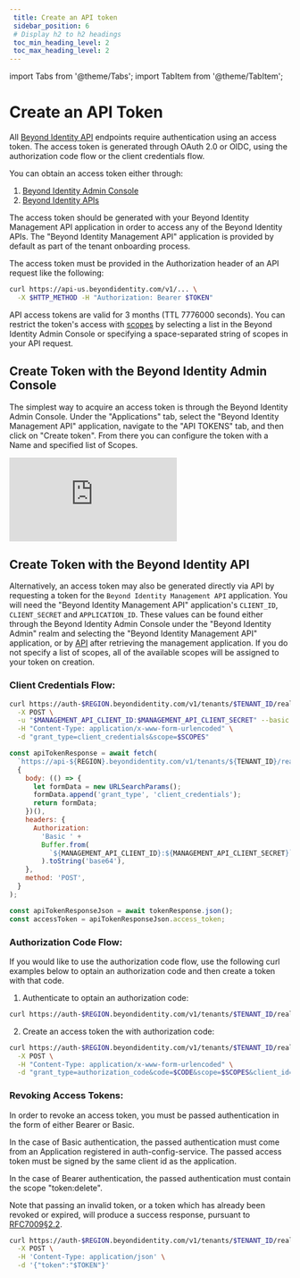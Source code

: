 ```yaml
---
 title: Create an API token
 sidebar_position: 6
 # Display h2 to h2 headings
 toc_min_heading_level: 2
 toc_max_heading_level: 2
---
```


import Tabs from '@theme/Tabs';
import TabItem from '@theme/TabItem';

# Create an API Token

All [Beyond Identity API](https://developer.beyondidentity.com/api/v1) endpoints require authentication using an access token. The access token is generated through OAuth 2.0 or OIDC, using the authorization code flow or the client credentials flow.

You can obtain an access token either through:

1. [Beyond Identity Admin Console](api-token#create-token-with-the-beyond-identity-admin-console)
2. [Beyond Identity APIs](api-token#create-token-with-the-beyond-identity-api)

The access token should be generated with your Beyond Identity Management API application in order to access any of the Beyond Identity APIs. The "Beyond Identity Management API" application is provided by default as part of the tenant onboarding process.

The access token must be provided in the Authorization header of an API request like the following:

```bash
curl https://api-us.beyondidentity.com/v1/... \
  -X $HTTP_METHOD -H "Authorization: Bearer $TOKEN"
```

API access tokens are valid for 3 months (TTL 7776000 seconds). You can restrict the token's access with [scopes](../apis/scopes) by selecting a list in the Beyond Identity Admin Console or specifying a space-separated string of scopes in your API request.

## Create Token with the Beyond Identity Admin Console

The simplest way to acquire an access token is through the Beyond Identity Admin Console. Under the "Applications" tab, select the "Beyond Identity Management API" application, navigate to the "API TOKENS" tab, and then click on "Create token". From there you can configure the token with a Name and specified list of Scopes.

<div style={{position: 'relative', paddingBottom: 'calc(73% + 20px)', height: '0'}}>
	<iframe src='https://demo.arcade.software/OQge5lspW7TRuqvghZQd?embed&forceNoOpeningAnimation=true' frameBorder="0" style={{position: 'absolute', top: '0', left: '0', width: '100%', height: '100%'}}>
	</iframe>
</div>

## Create Token with the Beyond Identity API

Alternatively, an access token may also be generated directly via API by requesting a token for the `Beyond Identity Management API` application. You will need the "Beyond Identity Management API" application's `CLIENT_ID`, `CLIENT_SECRET` and `APPLICATION_ID`. These values can be found either through the Beyond Identity Admin Console under the "Beyond Identity Admin" realm and selecting the "Beyond Identity Management API" application, or by [API](https://developer.beyondidentity.com/api/v1) after retrieving the management application. If you do not specify a list of scopes, all of the available scopes will be assigned to your token on creation.

### Client Credentials Flow:

<Tabs groupId="api-token-platform" queryString>
 <TabItem value="curl" label="Curl">

```bash title="/token"
curl https://auth-$REGION.beyondidentity.com/v1/tenants/$TENANT_ID/realms/$REALM_ID/applications/$MANAGEMENT_APPLICATION_ID/token \
  -X POST \
  -u "$MANAGEMENT_API_CLIENT_ID:$MANAGEMENT_API_CLIENT_SECRET" --basic \
  -H "Content-Type: application/x-www-form-urlencoded" \
  -d "grant_type=client_credentials&scope=$SCOPES"
```

 </TabItem>
 <TabItem value="node" label="Node">

```jsx title="/token"
const apiTokenResponse = await fetch(
  `https://api-${REGION}.beyondidentity.com/v1/tenants/${TENANT_ID}/realms/${REALM_ID}/applications/${MANAGEMENT_APPLICATION_ID}/token`,
  {
    body: (() => {
      let formData = new URLSearchParams();
      formData.append('grant_type', 'client_credentials');
      return formData;
    })(),
    headers: {
      Authorization:
        'Basic ' +
        Buffer.from(
          `${MANAGEMENT_API_CLIENT_ID}:${MANAGEMENT_API_CLIENT_SECRET}`
        ).toString('base64'),
    },
    method: 'POST',
  }
);

const apiTokenResponseJson = await tokenResponse.json();
const accessToken = apiTokenResponseJson.access_token;
```

 </TabItem>
</Tabs>

### Authorization Code Flow:

If you would like to use the authorization code flow, use the following curl examples below to optain an authorization code and then create a token with that code.

1. Authenticate to optain an authorization code:

```bash title="/authorize"
curl https://auth-$REGION.beyondidentity.com/v1/tenants/$TENANT_ID/realms/$REALM_ID/applications/$MANAGEMENT_APPLICATION_ID/authorize?response_type=code&client_id=$MANAGEMENT_API_CLIENT_ID&redirect_uri=$REDIRECT_URI&scope=openid&state=$STATE&code_challenge=$OPTIONAL_CODE_CHALLENGE&code_challenge_method=S256
```

2. Create an access token the with authorization code:

```bash title="/token"
curl https://auth-$REGION.beyondidentity.com/v1/tenants/$TENANT_ID/realms/$REALM_ID/applications/$MANAGEMENT_APPLICATION_ID/token \
  -X POST \
  -H "Content-Type: application/x-www-form-urlencoded" \
  -d "grant_type=authorization_code&code=$CODE&scope=$SCOPES&client_id=$MANAGEMENT_API_CLIENT_ID&code_verifier=$OPTIONAL_CODE_VERIFIER"
```

### Revoking Access Tokens:

In order to revoke an access token, you must be passed authentication in the form of either Bearer or Basic.

In the case of Basic authentication, the passed authentication must come from an Application registered in auth-config-service. The passed access token must be signed by the same client id as the application.

In the case of Bearer authentication, the passed authentication must contain the scope "token:delete".

Note that passing an invalid token, or a token which has already been revoked or expired, will produce a success response, pursuant to [RFC7009§2.2](https://www.rfc-editor.org/rfc/rfc7009).

```bash title="/revoke"
curl https://auth-$REGION.beyondidentity.com/v1/tenants/$TENANT_ID/realms/$REALM_ID/applications/$MANAGEMENT_APPLICATION_ID/revoke \
  -X POST \
  -H 'Content-Type: application/json' \
  -d '{"token":"$TOKEN"}'
```
